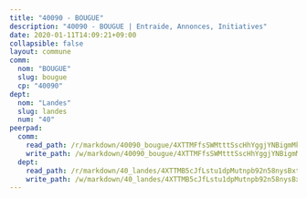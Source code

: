 ```yaml
---
title: "40090 - BOUGUE"
description: "40090 - BOUGUE | Entraide, Annonces, Initiatives"
date: 2020-01-11T14:09:21+09:00
collapsible: false
layout: commune
comm:
  nom: "BOUGUE"
  slug: bougue
  cp: "40090"
dept:
  nom: "Landes"
  slug: landes
  num: "40"
peerpad:
  comm:
    read_path: /r/markdown/40090_bougue/4XTTMFfsSWMtttSscHhYggjYNBigmMkQVAAvcQ4Z6Jj1hkuLK
    write_path: /w/markdown/40090_bougue/4XTTMFfsSWMtttSscHhYggjYNBigmMkQVAAvcQ4Z6Jj1hkuLK-K3TgTx8HLB7xXXMJrgF5LBmECQJjN24mFRfsvuuiQgutDLHzdKEqhhZ3eXi7jh2v1Cz9P4URF8KjAe29PHQY8uMsW4qwWDiipVgFNGSXzgHezsygZoeytp6Fb22FLSccQRT1Z6GF
  dept:
    read_path: /r/markdown/40_landes/4XTTMB5cJfLstu1dpMutnpb92n58nysBxt2LvNHp8iFa2he7h
    write_path: /w/markdown/40_landes/4XTTMB5cJfLstu1dpMutnpb92n58nysBxt2LvNHp8iFa2he7h-K3TgUvrqNj5GqBsxRXbDQxXTucun7uHSVZWT5C8CgQNaESTTE4cfR63JCubPGiKkKruc9dwpRJsb8aWPbJoGCdC5JVr33cPSqpb1rkjpoPrBPEdrj3zMya2yHWSYgr5GG1nyDstK
---
```


